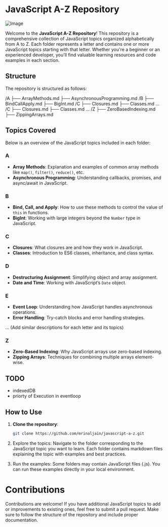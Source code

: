 # JavaScript A-Z Repository

![Image](https://topmate-staging.s3.amazonaws.com/mSFk54Hyfv95BtbyjCKR1Y.png)

Welcome to the **JavaScript A-Z Repository**! This repository is a comprehensive collection of JavaScript topics organized alphabetically from A to Z. Each folder represents a letter and contains one or more JavaScript topics starting with that letter. Whether you're a beginner or an experienced developer, you'll find valuable learning resources and code examples in each section.

## Structure

The repository is structured as follows:

/A ├── ArrayMethods.md ├── AsynchronousProgramming.md 
/B ├── BindCallApply.md ├── BigInt.md 
/C ├── Closures.md ├── Classes.md ... 
/C ├── Closures.md ├── Classes.md ... 
/Z ├── ZeroBasedIndexing.md ├── ZippingArrays.md


## Topics Covered

Below is an overview of the JavaScript topics included in each folder:

### A
- **Array Methods**: Explanation and examples of common array methods like `map()`, `filter()`, `reduce()`, etc.
- **Asynchronous Programming**: Understanding callbacks, promises, and async/await in JavaScript.

### B
- **Bind, Call, and Apply**: How to use these methods to control the value of `this` in functions.
- **BigInt**: Working with large integers beyond the `Number` type in JavaScript.

### C
- **Closures**: What closures are and how they work in JavaScript.
- **Classes**: Introduction to ES6 classes, inheritance, and class syntax.

### D
- **Destructuring Assignment**: Simplifying object and array assignment.
- **Date and Time**: Working with JavaScript’s `Date` object.

### E
- **Event Loop**: Understanding how JavaScript handles asynchronous operations.
- **Error Handling**: Try-catch blocks and error handling strategies.

... (Add similar descriptions for each letter and its topics)

### Z
- **Zero-Based Indexing**: Why JavaScript arrays use zero-based indexing.
- **Zipping Arrays**: Techniques for combining multiple arrays element-wise.

## TODO
- indexedDB
- priorty of Execution in eventloop

## How to Use

1. **Clone the repository**:
   ```bash
   git clone https://github.com/mrinaljain/javascript-a-z.git

2. Explore the topics: Navigate to the folder corresponding to the JavaScript topic you want to learn. Each folder contains markdown files explaining the topic with examples and best practices.

3. Run the examples: Some folders may contain JavaScript files (.js). You can run these examples directly in your local environment.

# Contributions

Contributions are welcome! If you have additional JavaScript topics to add or improvements to existing ones, feel free to submit a pull request. Make sure to follow the structure of the repository and include proper documentation.


